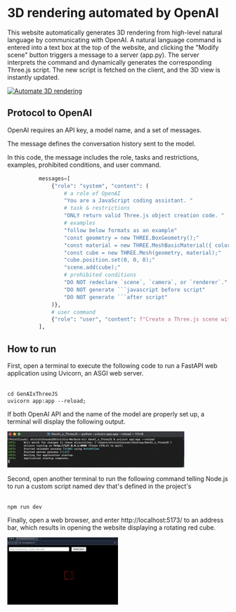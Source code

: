 # 3D rendering automated by OpenAI

This website automatically generates 3D rendering from high-level natural language by communicating with OpenAI.
A natural language command is entered into a text box at the top of the website, and clicking the "Modify scene" button triggers a message to a server (app.py). The server interprets the command and dynamically generates the corresponding Three.js script. The new script is fetched on the client, and the 3D view is instantly updated. 

[![Automate 3D rendering](https://img.youtube.com/vi/Eq8SnbMB7-o/0.jpg)](https://www.youtube.com/watch?v=Eq8SnbMB7-o)

## Protocol to OpenAI

OpenAI requires an API key, a model name, and a set of messages.

The message defines the conversation history sent to the model. 

In this code, the message includes the role, tasks and restrictions, examples, prohibited conditions, and user command.

  ```Python
            messages=[
                {"role": "system", "content": (
                    # a role of OpenAI
                    "You are a JavaScript coding assistant. "
                    # task & restrictions
                    "ONLY return valid Three.js object creation code. "
                    # examples
                    "follow below formats as an example"
                    "const geometry = new THREE.BoxGeometry();"
                    "const material = new THREE.MeshBasicMaterial({ color: 0x00ff00 });"
                    "const cube = new THREE.Mesh(geometry, material);"
                    "cube.position.set(0, 0, 0);"
                    "scene.add(cube);"
                    # prohibited conditions
                    "DO NOT redeclare `scene`, `camera`, or `renderer`."
                    "DO NOT generate ```javascript before script"
                    "DO NOT generate ```after script"
                )},
                # user command
                {"role": "user", "content": f"Create a Three.js scene with: {user_command}"}
            ],
  ```

## How to run

First, open a terminal to execute the following code to run a FastAPI web application using Uvicorn, an ASGI web server. 

<pre><code>
cd GenAIxThreeJS
uvicorn app:app --reload; 
</code></pre>

If both OpenAI API and the name of the model are properly set up, a terminal will display the following output. 

<p align="left">
  <img src="README.assets/terminal.png" width=80%/>
</p>


Second, open another terminal to run the following command telling Node.js to run a custom script named dev that's defined in the project's

<pre><code>
npm run dev
</code></pre>

Finally, open a web browser, and enter http://localhost:5173/ to an address bar, which results in opening the website displaying a rotating red cube.

<p align="left">
  <img src="README.assets/website.png" width=50%/>
</p>
  
